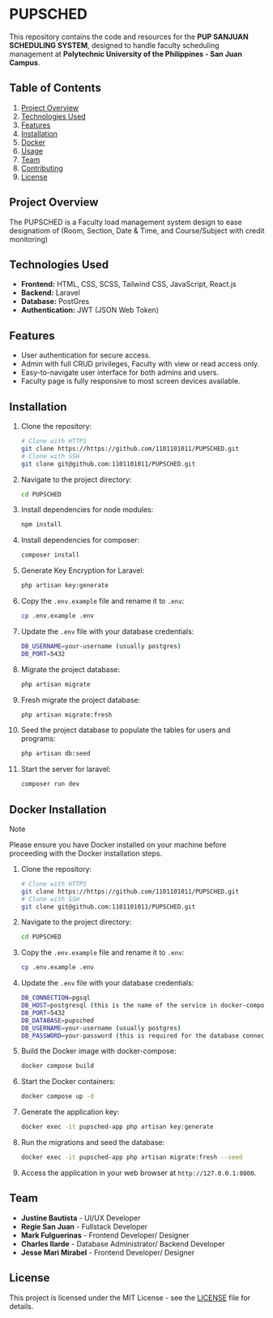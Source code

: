 # PUPSCHED

This repository contains the code and resources for the **PUP SANJUAN SCHEDULING SYSTEM**, designed to handle faculty scheduling management at **Polytechnic University of the Philippines - San Juan Campus**.

## Table of Contents

1. [Project Overview](#project-overview)
2. [Technologies Used](#technologies-used)
3. [Features](#features)
4. [Installation](#installation)
5. [Docker](#docker-installation)
6. [Usage](#usage)
7. [Team](#team)
8. [Contributing](#contributing)
9. [License](#license)

## Project Overview

The PUPSCHED is a Faculty load management system design to ease designatiom of (Room, Section, Date & Time, and Course/Subject with credit monitoring) 

## Technologies Used

- **Frontend:** HTML, CSS, SCSS, Tailwind CSS, JavaScript, React.js
- **Backend:** Laravel
- **Database:** PostGres
- **Authentication:** JWT (JSON Web Token)


## Features

- User authentication for secure access.
- Admin with full CRUD privileges, Faculty with view or read access only. 
- Easy-to-navigate user interface for both admins and users.
- Faculty page is fully responsive to most screen devices available.

## Installation

1. Clone the repository:

    ```bash
    # Clone with HTTPS
    git clone https://https://github.com/1101101011/PUPSCHED.git
    # Clone with SSH
    git clone git@github.com:1101101011/PUPSCHED.git
    ```

2. Navigate to the project directory:

    ```bash
    cd PUPSCHED
    ```

3. Install dependencies for node modules:

    ```bash
    npm install
    ```

4. Install dependencies for composer:

    ```bash
    composer install
    ```

5. Generate Key Encryption for Laravel:

    ```bash
    php artisan key:generate
    ```

6. Copy the `.env.example` file and rename it to `.env`:

    ```bash
    cp .env.example .env
    ```

7. Update the `.env` file with your database credentials:

    ```bash
    DB_USERNAME=your-username (usually postgres)
    DB_PORT=5432
    ```

8. Migrate the project database:

    ```bash
    php artisan migrate
    ```

9. Fresh migrate the project database:

    ```bash
    php artisan migrate:fresh
    ```

10. Seed the project database to populate the tables for users and programs:

    ```bash
    php artisan db:seed
    ```

11. Start the server for laravel:

    ```bash
    composer run dev

    ```

## Docker Installation
> [!NOTE]
> Please ensure you have Docker installed on your machine before proceeding with the Docker installation steps.

1. Clone the repository:

    ```bash
    # Clone with HTTPS
    git clone https://https://github.com/1101101011/PUPSCHED.git
    # Clone with SSH
    git clone git@github.com:1101101011/PUPSCHED.git
    ```

2. Navigate to the project directory:

    ```bash
    cd PUPSCHED
    ```

3. Copy the `.env.example` file and rename it to `.env`:

    ```bash
    cp .env.example .env
    ```
4. Update the `.env` file with your database credentials:

    ```bash
    DB_CONNECTION=pgsql
    DB_HOST=postgresql (this is the name of the service in docker-compose)
    DB_PORT=5432
    DB_DATABASE=pupsched
    DB_USERNAME=your-username (usually postgres)
    DB_PASSWORD=your-password (this is required for the database connection in docker container)
    ```

5. Build the Docker image with docker-compose:

    ```bash
    docker compose build
    ```
6. Start the Docker containers:

    ```bash
    docker compose up -d
    ```
7. Generate the application key:

    ```bash
    docker exec -it pupsched-app php artisan key:generate
    ```
8. Run the migrations and seed the database:

    ```bash
    docker exec -it pupsched-app php artisan migrate:fresh --seed
    ```
9. Access the application in your web browser at `http://127.0.0.1:8000`.



## Team

- **Justine Bautista** - UI/UX Developer
- **Regie San Juan** - Fullstack Developer
- **Mark Fulguerinas** - Frontend Developer/ Designer
- **Charles Ilarde** - Database Administrator/ Backend Developer
- **Jesse Mari Mirabel** - Frontend Developer/ Designer

## License

This project is licensed under the MIT License - see the [LICENSE](LICENSE) file for details.
